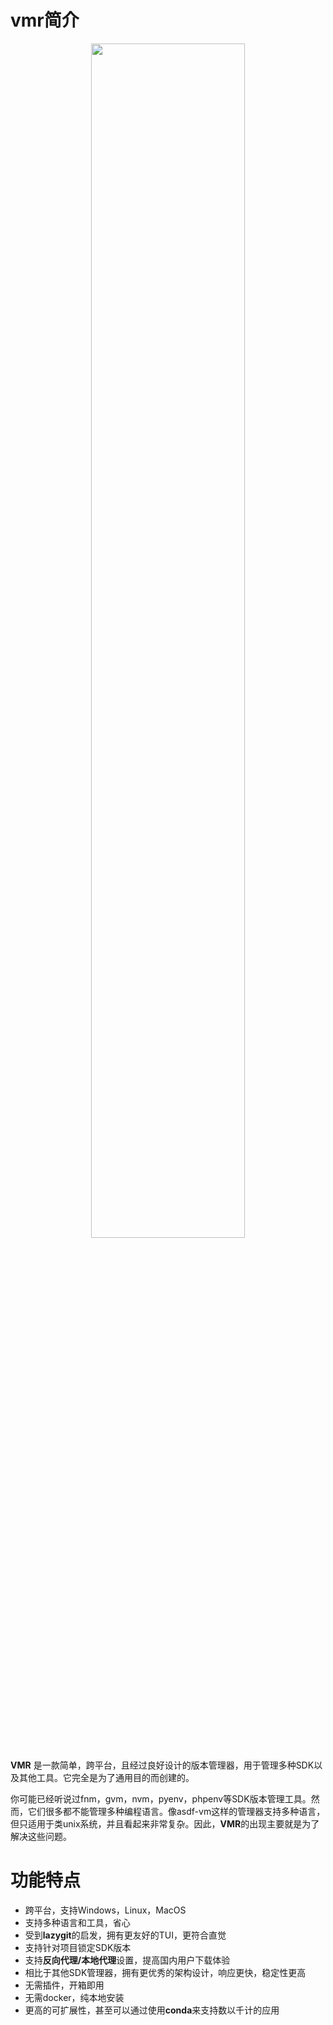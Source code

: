 # vmr简介

 <div align=center><img src="https://cdn.jsdelivr.net/gh/moqsien/img_repo@main/vmr_wordcloud.png" width="70%"></div>


**VMR** 是一款简单，跨平台，且经过良好设计的版本管理器，用于管理多种SDK以及其他工具。它完全是为了通用目的而创建的。

你可能已经听说过fnm，gvm，nvm，pyenv，phpenv等SDK版本管理工具。然而，它们很多都不能管理多种编程语言。像asdf-vm这样的管理器支持多种语言，但只适用于类unix系统，并且看起来非常复杂。因此，**VMR**的出现主要就是为了解决这些问题。

# 功能特点

- 跨平台，支持Windows，Linux，MacOS
- 支持多种语言和工具，省心
- 受到**lazygit**的启发，拥有更友好的TUI，更符合直觉
- 支持针对项目锁定SDK版本
- 支持**反向代理/本地代理**设置，提高国内用户下载体验
- 相比于其他SDK管理器，拥有更优秀的架构设计，响应更快，稳定性更高
- 无需插件，开箱即用
- 无需docker，纯本地安装
- 更高的可扩展性，甚至可以通过使用**conda**来支持数以千计的应用

